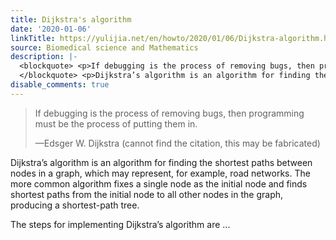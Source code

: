 ```yaml
---
title: Dijkstra's algorithm
date: '2020-01-06'
linkTitle: https://yulijia.net/en/howto/2020/01/06/Dijkstra-algorithm.html
source: Biomedical science and Mathematics
description: |-
  <blockquote> <p>If debugging is the process of removing bugs, then programming must be the process of putting them in.</p> <p>—Edsger W. Dijkstra (cannot find the citation, this may be fabricated)</p>
  </blockquote> <p>Dijkstra’s algorithm is an algorithm for finding the shortest paths between nodes in a graph, which may represent, for example, road networks. The more common algorithm fixes a single node as the initial node and finds shortest paths from the initial node to all other nodes in the graph, producing a shortest-path tree.</p> <p>The steps for implementing Dijkstra’s algorithm are ...
disable_comments: true
---
```

<blockquote> <p>If debugging is the process of removing bugs, then programming must be the process of putting them in.</p> <p>—Edsger W. Dijkstra (cannot find the citation, this may be fabricated)</p>
</blockquote> <p>Dijkstra’s algorithm is an algorithm for finding the shortest paths between nodes in a graph, which may represent, for example, road networks. The more common algorithm fixes a single node as the initial node and finds shortest paths from the initial node to all other nodes in the graph, producing a shortest-path tree.</p> <p>The steps for implementing Dijkstra’s algorithm are ...